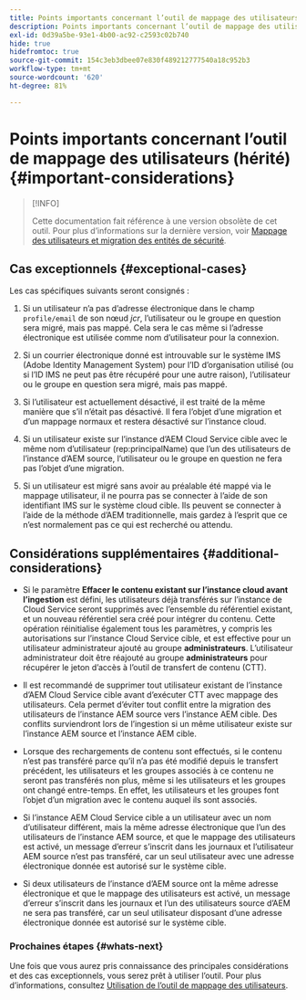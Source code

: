 ```yaml
---
title: Points importants concernant l’outil de mappage des utilisateurs (hérité)
description: Points importants concernant l’outil de mappage des utilisateurs (hérité)
exl-id: 0d39a5be-93e1-4b00-ac92-c2593c02b740
hide: true
hidefromtoc: true
source-git-commit: 154c3eb3dbee07e830f489212777540a18c952b3
workflow-type: tm+mt
source-wordcount: '620'
ht-degree: 81%

---
```


# Points importants concernant l’outil de mappage des utilisateurs (hérité) {#important-considerations}

>[!INFO]
>
>Cette documentation fait référence à une version obsolète de cet outil. Pour plus d’informations sur la dernière version, voir [Mappage des utilisateurs et migration des entités de sécurité](/help/journey-migration/content-transfer-tool/using-content-transfer-tool/user-mapping-and-migration.md).

## Cas exceptionnels {#exceptional-cases}

Les cas spécifiques suivants seront consignés :

1. Si un utilisateur n’a pas d’adresse électronique dans le champ `profile/email` de son nœud *jcr*, l’utilisateur ou le groupe en question sera migré, mais pas mappé.  Cela sera le cas même si l’adresse électronique est utilisée comme nom d’utilisateur pour la connexion.

1. Si un courrier électronique donné est introuvable sur le système IMS (Adobe Identity Management System) pour l’ID d’organisation utilisé (ou si l’ID IMS ne peut pas être récupéré pour une autre raison), l’utilisateur ou le groupe en question sera migré, mais pas mappé.

1. Si l’utilisateur est actuellement désactivé, il est traité de la même manière que s’il n’était pas désactivé. Il fera l’objet d’une migration et d’un mappage normaux et restera désactivé sur l’instance cloud.

1. Si un utilisateur existe sur l’instance d’AEM Cloud Service cible avec le même nom d’utilisateur (rep:principalName) que l’un des utilisateurs de l’instance d’AEM source, l’utilisateur ou le groupe en question ne fera pas l’objet d’une migration.

1. Si un utilisateur est migré sans avoir au préalable été mappé via le mappage utilisateur, il ne pourra pas se connecter à l’aide de son identifiant IMS sur le système cloud cible.  Ils peuvent se connecter à l’aide de la méthode d’AEM traditionnelle, mais gardez à l’esprit que ce n’est normalement pas ce qui est recherché ou attendu.

## Considérations supplémentaires {#additional-considerations}

* Si le paramètre **Effacer le contenu existant sur l’instance cloud avant l’ingestion** est défini, les utilisateurs déjà transférés sur l’instance de Cloud Service seront supprimés avec l’ensemble du référentiel existant, et un nouveau référentiel sera créé pour intégrer du contenu. Cette opération réinitialise également tous les paramètres, y compris les autorisations sur l’instance Cloud Service cible, et est effective pour un utilisateur administrateur ajouté au groupe **administrateurs**. L’utilisateur administrateur doit être réajouté au groupe **administrateurs** pour récupérer le jeton d’accès à l’outil de transfert de contenu (CTT).

* Il est recommandé de supprimer tout utilisateur existant de l’instance d’AEM Cloud Service cible avant d’exécuter CTT avec mappage des utilisateurs. Cela permet d’éviter tout conflit entre la migration des utilisateurs de l’instance AEM source vers l’instance AEM cible. Des conflits surviendront lors de l’ingestion si un même utilisateur existe sur l’instance AEM source et l’instance AEM cible.

* Lorsque des rechargements de contenu sont effectués, si le contenu n’est pas transféré parce qu’il n’a pas été modifié depuis le transfert précédent, les utilisateurs et les groupes associés à ce contenu ne seront pas transférés non plus, même si les utilisateurs et les groupes ont changé entre-temps. En effet, les utilisateurs et les groupes font l’objet d’un migration avec le contenu auquel ils sont associés.

* Si l’instance AEM Cloud Service cible a un utilisateur avec un nom d’utilisateur différent, mais la même adresse électronique que l’un des utilisateurs de l’instance AEM source, et que le mappage des utilisateurs est activé, un message d’erreur s’inscrit dans les journaux et l’utilisateur AEM source n’est pas transféré, car un seul utilisateur avec une adresse électronique donnée est autorisé sur le système cible.

* Si deux utilisateurs de l’instance d’AEM source ont la même adresse électronique et que le mappage des utilisateurs est activé, un message d’erreur s’inscrit dans les journaux et l’un des utilisateurs source d’AEM ne sera pas transféré, car un seul utilisateur disposant d’une adresse électronique donnée est autorisé sur le système cible.

### Prochaines étapes {#whats-next}

Une fois que vous aurez pris connaissance des principales considérations et des cas exceptionnels, vous serez prêt à utiliser l’outil. Pour plus d’informations, consultez [Utilisation de l’outil de mappage des utilisateurs](/help/journey-migration/content-transfer-tool/user-mapping-tool-legacy/using-user-mapping-tool-legacy.md).

